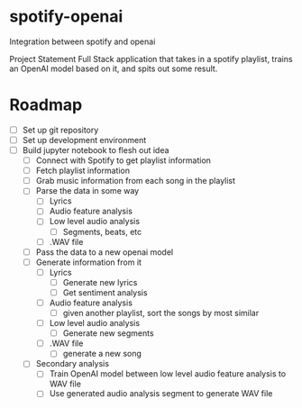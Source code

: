 # spotify-openai
Integration between spotify and openai


Project Statement
Full Stack application that takes in a spotify playlist, trains an OpenAI model based on it, and spits out some result.


# Roadmap
- [ ] Set up git repository
- [ ] Set up development environment
- [ ] Build jupyter notebook to flesh out idea
	- [ ] Connect with Spotify to get playlist information
	- [ ] Fetch playlist information
	- [ ] Grab music information from each song in the playlist
	- [ ] Parse the data in some way
		- [ ] Lyrics
		- [ ] Audio feature analysis
		- [ ] Low level audio analysis 
			- [ ] Segments, beats, etc
		- [ ] .WAV file
	- [ ] Pass the data to a new openai model
	- [ ] Generate information from it
		- [ ] Lyrics
			- [ ] Generate new lyrics
			- [ ] Get sentiment analysis
		- [ ] Audio feature analysis
			- [ ] given another playlist, sort the songs by most similar
		- [ ] Low level audio analysis
			- [ ] Generate new segments
		- [ ] .WAV file
			- [ ] generate a new song
	- [ ] Secondary analysis
		- [ ] Train OpenAI model between low level audio feature analysis to WAV file
		- [ ] Use generated audio analysis segment to generate WAV file
